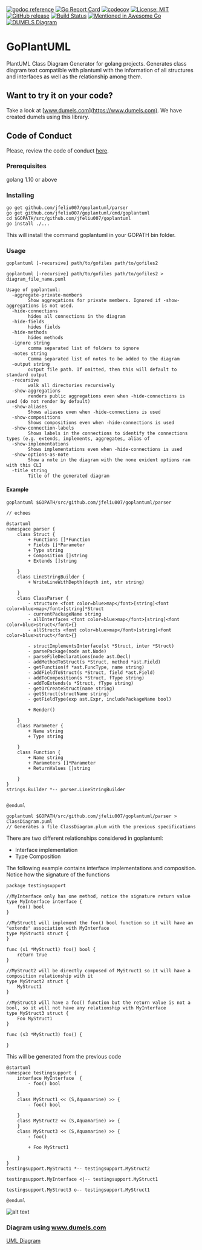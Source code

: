 [![godoc reference](https://img.shields.io/badge/godoc-reference-blue.svg)](https://godoc.org/github.com/jfeliu007/goplantuml/parser) [![Go Report Card](https://goreportcard.com/badge/github.com/jfeliu007/goplantuml)](https://goreportcard.com/report/github.com/jfeliu007/goplantuml) [![codecov](https://codecov.io/gh/jfeliu007/goplantuml/branch/master/graph/badge.svg)](https://codecov.io/gh/jfeliu007/goplantuml) [![License: MIT](https://img.shields.io/badge/License-MIT-green.svg)](https://opensource.org/licenses/MIT)
[![GitHub release](https://img.shields.io/github/release/jfeliu007/goplantuml.svg)](https://github.com/jfeliu007/goplantuml/releases/)
[![Build Status](https://travis-ci.org/jfeliu007/goplantuml.svg?branch=master)](https://travis-ci.org/jfeliu007/goplantuml)
[![Mentioned in Awesome Go](https://awesome.re/mentioned-badge.svg)](https://github.com/avelino/awesome-go) 
[![DUMELS Diagram](https://www.dumels.com/api/v1/badge/23ff0222-e93b-4e9f-a4ef-4d5d9b7a5c7d)](https://www.dumels.com/diagram/23ff0222-e93b-4e9f-a4ef-4d5d9b7a5c7d) 
# GoPlantUML

PlantUML Class Diagram Generator for golang projects. Generates class diagram text compatible with plantuml with the information of all structures and interfaces as well as the relationship among them.

## Want to try it on your code? 
Take a look at [www.dumels.com](https://www.dumels.com). We have created dumels using this library. 

## Code of Conduct
Please, review the code of conduct [here](https://github.com/jfeliu007/goplantuml/blob/master/CODE_OF_CONDUCT.md "here").

### Prerequisites
golang 1.10 or above

### Installing

```
go get github.com/jfeliu007/goplantuml/parser
go get github.com/jfeliu007/goplantuml/cmd/goplantuml
cd $GOPATH/src/github.com/jfeliu007/goplantuml
go install ./...
```

This will install the command goplantuml in your GOPATH bin folder.

### Usage

```
goplantuml [-recursive] path/to/gofiles path/to/gofiles2
```
```
goplantuml [-recursive] path/to/gofiles path/to/gofiles2 > diagram_file_name.puml
```
```
Usage of goplantuml:
  -aggregate-private-members
        Show aggregations for private members. Ignored if -show-aggregations is not used.
  -hide-connections
        hides all connections in the diagram
  -hide-fields
        hides fields
  -hide-methods
        hides methods
  -ignore string
        comma separated list of folders to ignore
  -notes string
        Comma separated list of notes to be added to the diagram
  -output string
        output file path. If omitted, then this will default to standard output
  -recursive
        walk all directories recursively
  -show-aggregations
        renders public aggregations even when -hide-connections is used (do not render by default)
  -show-aliases
        Shows aliases even when -hide-connections is used
  -show-compositions
        Shows compositions even when -hide-connections is used
  -show-connection-labels
        Shows labels in the connections to identify the connections types (e.g. extends, implements, aggregates, alias of
  -show-implementations
        Shows implementations even when -hide-connections is used
  -show-options-as-note
        Show a note in the diagram with the none evident options ran with this CLI
  -title string
        Title of the generated diagram
```

#### Example
```
goplantuml $GOPATH/src/github.com/jfeliu007/goplantuml/parser
```
```
// echoes

@startuml
namespace parser {
    class Struct {
        + Functions []*Function
        + Fields []*Parameter
        + Type string
        + Composition []string
        + Extends []string

    }
    class LineStringBuilder {
        + WriteLineWithDepth(depth int, str string) 

    }
    class ClassParser {
        - structure <font color=blue>map</font>[string]<font color=blue>map</font>[string]*Struct
        - currentPackageName string
        - allInterfaces <font color=blue>map</font>[string]<font color=blue>struct</font>{}
        - allStructs <font color=blue>map</font>[string]<font color=blue>struct</font>{}

        - structImplementsInterface(st *Struct, inter *Struct) 
        - parsePackage(node ast.Node) 
        - parseFileDeclarations(node ast.Decl) 
        - addMethodToStruct(s *Struct, method *ast.Field) 
        - getFunction(f *ast.FuncType, name string) 
        - addFieldToStruct(s *Struct, field *ast.Field) 
        - addToComposition(s *Struct, fType string) 
        - addToExtends(s *Struct, fType string) 
        - getOrCreateStruct(name string) 
        - getStruct(structName string) 
        - getFieldType(exp ast.Expr, includePackageName bool) 

        + Render() 

    }
    class Parameter {
        + Name string
        + Type string

    }
    class Function {
        + Name string
        + Parameters []*Parameter
        + ReturnValues []string

    }
}
strings.Builder *-- parser.LineStringBuilder


@enduml
```
```
goplantuml $GOPATH/src/github.com/jfeliu007/goplantuml/parser > ClassDiagram.puml
// Generates a file ClassDiagram.plum with the previous specifications
```

There are two different relationships considered in goplantuml:
- Interface implementation
- Type Composition

The following example contains interface implementations and composition. Notice how the signature of the functions
```golang
package testingsupport

//MyInterface only has one method, notice the signature return value
type MyInterface interface {
	foo() bool
}

//MyStruct1 will implement the foo() bool function so it will have an "extends" association with MyInterface
type MyStruct1 struct {
}

func (s1 *MyStruct1) foo() bool {
	return true
}

//MyStruct2 will be directly composed of MyStruct1 so it will have a composition relationship with it
type MyStruct2 struct {
	MyStruct1
}

//MyStruct3 will have a foo() function but the return value is not a bool, so it will not have any relationship with MyInterface
type MyStruct3 struct {
    Foo MyStruct1
}

func (s3 *MyStruct3) foo() {

}
```
This will be generated from the previous code
```
@startuml
namespace testingsupport {
    interface MyInterface  {
        - foo() bool

    }
    class MyStruct1 << (S,Aquamarine) >> {
        - foo() bool

    }
    class MyStruct2 << (S,Aquamarine) >> {
    }
    class MyStruct3 << (S,Aquamarine) >> {
        - foo() 

        + Foo MyStruct1

    }
}
testingsupport.MyStruct1 *-- testingsupport.MyStruct2

testingsupport.MyInterface <|-- testingsupport.MyStruct1

testingsupport.MyStruct3 o-- testingsupport.MyStruct1

@enduml
```

![alt text](https://raw.githubusercontent.com/jfeliu007/goplantuml/master/example/example.png)

### Diagram using www.dumels.com
[UML Diagram](https://www.dumels.com/diagram/23ff0222-e93b-4e9f-a4ef-4d5d9b7a5c7d)
